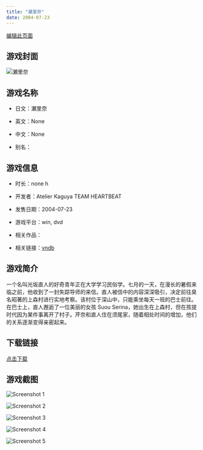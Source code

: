 ```yaml
---
title: "瀬里奈"
date: 2004-07-23
---
```

[编辑此页面](https://github.com/ACG-3/ADV3-source/blob/main/source/_posts/games/%E7%80%AC%E9%87%8C%E5%A5%88.md)

## 游戏封面

![瀬里奈](https%3A//pan.timero.xyz/onedrive/img_lib_001/%E7%80%AC%E9%87%8C%E5%A5%88_cover.avif)


## 游戏名称

- 日文：瀬里奈
- 英文：None
- 中文：None

- 别名：


## 游戏信息

- 时长：none h
- 开发者：Atelier Kaguya TEAM HEARTBEAT
- 发售日期：2004-07-23
- 游戏平台：win, dvd
- 相关作品：

- 相关链接：[vndb](https://vndb.org/v4441)


## 游戏简介

一个名叫光坂直人的好奇青年正在大学学习民俗学。七月的一天，在漫长的暑假来临之前，他收到了一封失踪导师的来信。直人被信中的内容深深吸引，决定前往臭名昭著的上森村进行实地考察。该村位于深山中，只能乘坐每天一班的巴士前往。在巴士上，直人邂逅了一位美丽的女孩 Suou Serina，她出生在上森村，但在孩提时代因为某件事离开了村子。芹奈和直人住在须尾家，随着相处时间的增加，他们的关系逐渐变得亲密起来。


## 下载链接

[点击下载](https://pan.timero.xyz/onedrive/adv_lib_001/%E7%80%AC%E9%87%8C%E5%A5%88)


## 游戏截图


![Screenshot 1](https%3A//pan.timero.xyz/onedrive/img_lib_001/%E7%80%AC%E9%87%8C%E5%A5%88_Screenshot_1.avif)

![Screenshot 2](https%3A//pan.timero.xyz/onedrive/img_lib_001/%E7%80%AC%E9%87%8C%E5%A5%88_Screenshot_2.avif)

![Screenshot 3](https%3A//pan.timero.xyz/onedrive/img_lib_001/%E7%80%AC%E9%87%8C%E5%A5%88_Screenshot_3.avif)

![Screenshot 4](https%3A//pan.timero.xyz/onedrive/img_lib_001/%E7%80%AC%E9%87%8C%E5%A5%88_Screenshot_4.avif)

![Screenshot 5](https%3A//pan.timero.xyz/onedrive/img_lib_001/%E7%80%AC%E9%87%8C%E5%A5%88_Screenshot_5.avif)

